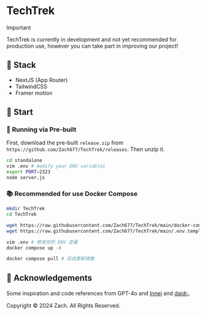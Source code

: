 # TechTrek

> [!IMPORTANT]
>
> TechTrek is currently in development and not yet recommended for production use, however you can take part in improving our project!

## :wrench: Stack

- NextJS (App Router)
- TailwindCSS
- Framer motion

## :whale: Start

### :hammer: Running via Pre-built

First, download the pre-built `release.zip` from `https://github.com/Zach677/TechTrek/releases`. Then unzip it.

```sh
cd standalone
vim .env # modify your ENV variables
export PORT=2323
node server.js
```

### :books: Recommended for use Docker Compose

```sh
mkdir TechTrek
cd TechTrek

wget https://raw.githubusercontent.com/Zach677/TechTrek/main/docker-compose.yml
wget https://raw.githubusercontent.com/Zach677/TechTrek/main/.env.template .env

vim .env # 修改你的 ENV 变量
docker compose up -d

docker compose pull # 后续更新镜像
```

## 🥰 Acknowledgements

Some inspiration and code references from GPT-4o and [Innei](https://github.com/Innei/Shiro) and [daidr](https://github.com/daidr/douLog)。

Copyright © 2024 Zach. All Rights Reserved.
